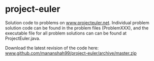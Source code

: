 project-euler
=============

Solution code to problems on www.projecteuler.net. Individual problem solution code can be found in the problem files (ProblemXXX), and the executable file for all problem solutions can can be found at ProjectEuler.java. 

Download the latest revision of the code here: www.github.com/mananshah99/project-euler/archive/master.zip
